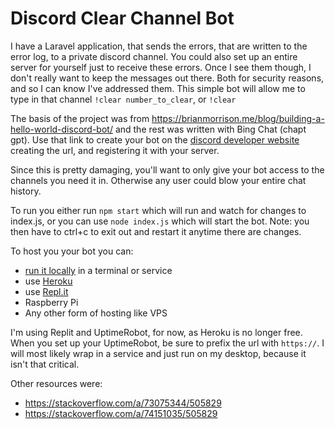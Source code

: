 # Discord Clear Channel Bot
I have a Laravel application, that sends the errors, that are written to the error log, to a private discord channel. You could also set up an entire server for yourself just to receive these errors. Once I see them though, I don't really want to keep the messages out there. Both for security reasons, and so I can know I've addressed them. This simple bot will allow me to type in that channel ```!clear number_to_clear```, or ```!clear```

The basis of the project was from https://brianmorrison.me/blog/building-a-hello-world-discord-bot/ and the rest was written with Bing Chat (chapt gpt). Use that link to create your bot on the [discord developer website](https://discord.com/developers) creating the url, and registering it with your server.

Since this is pretty damaging, you'll want to only give your bot access to the channels you need it in. Otherwise any user could blow your entire chat history.

To run you either run `npm start` which will run and watch for changes to index.js, or you can use `node index.js` which will start the bot. Note: you then have to ctrl+c to exit out and restart it anytime there are changes.

To host you your bot you can: 
- [run it locally](https://stackoverflow.com/questions/4018154/how-do-i-run-a-node-js-app-as-a-background-service#15616912) in a terminal or service
- use [Heroku](https://www.youtube.com/watch?v=uH3nWjql2IE)
- use  [Repl.it](https://www.youtube.com/watch?v=D7OWuslFYCw)
- Raspberry Pi
- Any other form of hosting like VPS

I'm using Replit and UptimeRobot, for now, as Heroku is no longer free. When you set up your UptimeRobot, be sure to prefix the url with `https://`. I will most likely wrap in a service and just run on my desktop, because it isn't that critical. 

Other resources were:
 - https://stackoverflow.com/a/73075344/505829
 - https://stackoverflow.com/a/74151035/505829